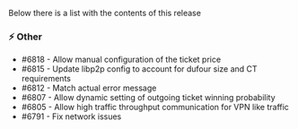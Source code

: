 Below there is a list with the contents of this release

### ⚡ Other

- #6818 - Allow manual configuration of the ticket price
- #6815 - Update libp2p config to account for dufour size and CT requirements
- #6812 - Match actual error message
- #6807 - Allow dynamic setting of outgoing ticket winning probability
- #6805 - Allow high traffic throughput communication for VPN like traffic
- #6791 - Fix network issues
